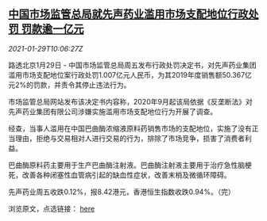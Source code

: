 <!--1611915800000-->
[中国市场监管总局就先声药业滥用市场支配地位行政处罚 罚款逾一亿元](https://cn.reuters.com/article/china-samr-simcere-fine-0129-idCNKBS29Y13M)
------

<div><i>2021-01-29T10:06:27Z</i></div><p>路透北京1月29日 - 中国市场监管总局周五发布行政处罚决定书，对先声药业集团滥用市场支配地位案行政处罚1.007亿元人民币，为其2019年度销售额50.367亿元2%的罚款，并责令其停止违法行为。</p><p>市场监管总局网站发布该决定书内容称，2020年9月起该局依据《反垄断法》对先声药业集团有限公司涉嫌实施滥用市场支配地位行为开展了调查。</p><p>经查，当事人滥用在中国巴曲酶浓缩液原料药销售市场的支配地位，实施了没有正当理由，拒绝与交易相对人进行交易的行为，排除了市场竞争，损害了消费者利益。</p><p>巴曲酶原料药主要用于生产巴曲酶注射液。巴曲酶注射液主要用于治疗急性脑梗死，改善各种闭塞性血管病引起的缺血性症状，改善末梢及微循环障碍。</p><p>先声药业周五收跌0.12%，报8.42港元，香港恒生指数收跌0.94%。（完）</p><p>浏览原文，点选链接： <a href="http://www.samr.gov.cn/fldj/tzgg/xzcf/202101/t20210129_325644.html">here</a></p>
